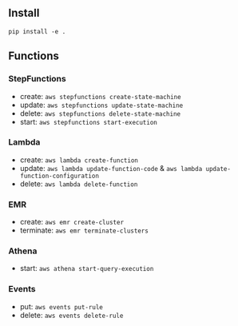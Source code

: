 ## Install
```
pip install -e .
```

## Functions

### StepFunctions
- create: `aws stepfunctions create-state-machine`
- update: `aws stepfunctions update-state-machine`
- delete: `aws stepfunctions delete-state-machine`
- start: `aws stepfunctions start-execution`

### Lambda
- create: `aws lambda create-function`
- update: `aws lambda update-function-code` & `aws lambda update-function-configuration`
- delete: `aws lambda delete-function`

### EMR
- create: `aws emr create-cluster`
- terminate: `aws emr terminate-clusters`

### Athena
- start: `aws athena start-query-execution`

### Events
- put: `aws events put-rule`
- delete: `aws events delete-rule`
